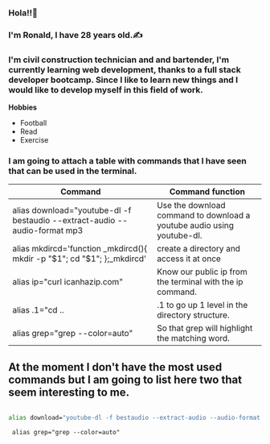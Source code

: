 ### Hola!!🎈 

### I'm Ronald, I have 28 years old.✍️

### I'm civil construction technician and and bartender,  I'm currently learning web development, thanks to a full stack developer bootcamp. Since I like to learn new things and I would like to develop myself in this field of work.

 **Hobbies**
 - Football
 - Read
 - Exercise
 
  ### I am going to attach a table with commands that I have seen that can be used in the terminal.
 

|                                    Command                                  |                                      Command function                                 |
| --------------------------------------------------------------------------- | --------------------------------------------------------------------------------------- 
| alias download="youtube-dl -f bestaudio --extract-audio --audio-format mp3  | Use the download command to download a youtube audio using youtube-dl.                |
| alias mkdircd='function _mkdircd(){ mkdir -p "$1"; cd "$1"; };_mkdircd'     | create a directory and access it at once                                              |
| alias ip="curl icanhazip.com"                                               | 	Know our public ip from the terminal with the ip command.                            |
| alias .1="cd ..                                                             | .1 to go up 1 level in the directory structure.                                       |
| alias grep="grep --color=auto"                                              | 	So that grep will highlight the matching word.                                       |


## At the moment I don't have the most used commands but I am going to list here two that seem interesting to me.

```bash

alias download="youtube-dl -f bestaudio --extract-audio --audio-format mp3
```

```
 alias grep="grep --color=auto" 
 ```
